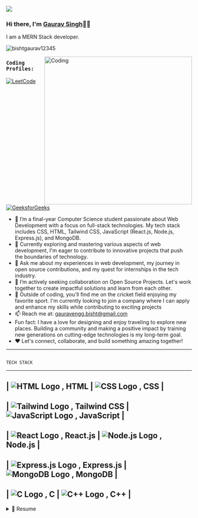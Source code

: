 ![](https://raw.githubusercontent.com/halfrost/halfrost/master/icons/header_.png)


<!-- ![linke3 mackph](https://user-images.githubusercontent.com/71630336/167281758-e4f57b2b-4877-4fea-9706-48099f96b94c.png) -->


### Hi there, I'm [Gaurav Singh](https://www.linkedin.com/in/ankush-kumar-06b22b191/)👋🏻 <!-- <img src="https://github.com/TheDudeThatCode/TheDudeThatCode/blob/master/Assets/Hi.gif" width="19px">  <img src="https://github.com/TheDudeThatCode/TheDudeThatCode/blob/master/Assets/Earth.gif" width="24px"> -->

I am a MERN Stack developer.


<p align="left"> <img src="https://komarev.com/ghpvc/?username=bishtgaurav12345&label=Profile%20views&color=32CD32&style=flat" alt="bishtgaurav12345" /> </p>
<img align="right" alt="Coding" width="400" src="https://cdn.dribbble.com/users/2646423/screenshots/5507196/computer.gif">

### `Coding Profiles:`
[![LeetCode](https://img.shields.io/badge/-LeetCode-orange?style=flat&amp;labelColor=black&amp;logo=leetcode&amp;logoColor=orange)](https://leetcode.com/gauravsinghbisht/)
[![GeeksforGeeks](https://img.shields.io/badge/-GeeksforGeeks-darkgreen?style=flat&amp;labelColor=white&amp;logo=geeksforgeeks&amp;logoColor=darkgreen)](https://auth.geeksforgeeks.org/user/gauravenvecc)

- 🌱 I’m a final-year Computer Science student passionate about Web Development with a focus on full-stack technologies. My tech stack includes CSS, HTML, Tailwind CSS, JavaScript (React.js, Node.js, Express.js), and MongoDB.
- 🔭 Currently exploring and mastering various aspects of web development, I'm eager to contribute to innovative projects that push the boundaries of technology.
- 💬 Ask me about my experiences in web development, my journey in open source contributions, and my quest for internships in the tech industry.
- 👯 I’m actively seeking collaboration on Open Source Projects. Let's work together to create impactful solutions and learn from each other.
- 🏏 Outside of coding, you'll find me on the cricket field enjoying my favorite sport. I'm currently looking to join a company where I can apply and enhance my skills while contributing to exciting projects
- 📫 Reach me at: gauravengg.bisht@gmail.com
-  Fun fact: I have a love for designing and enjoy traveling to explore new places. Building a community and making a positive impact by training new generations on cutting-edge technologies is my long-term goal.
-  ❤️ Let's connect, collaborate, and build something amazing together!

-------------------------------------------------------------------------------------------------------------
                                                                        TECH STACK
-------------------------------------------------------------------------------------------------------------
| ![HTML Logo](html_logo.png) , HTML             | ![CSS Logo](css_logo.png) , CSS               |
-------------------------------------------------------------------------------------------------------------
| ![Tailwind Logo](tailwind_logo.png) , Tailwind CSS      | ![JavaScript Logo](javascript_logo.png) , JavaScript   |
-------------------------------------------------------------------------------------------------------------
| ![React Logo](react_logo.png) , React.js          | ![Node.js Logo](node_logo.png) , Node.js            |
-------------------------------------------------------------------------------------------------------------
| ![Express.js Logo](express_logo.png) , Express.js        | ![MongoDB Logo](mongodb_logo.png) , MongoDB         |
-------------------------------------------------------------------------------------------------------------
| ![C Logo](c_logo.png) , C                 | ![C++ Logo](cpp_logo.png) , C++                 |
-------------------------------------------------------------------------------------------------------------



<details>
   <summary>📃 Resume</summary>

 ## Education
 - 📍 **Uttarakhand Technical University**-----------------------**< 2021-2024>**\
 📖**Bachelor's of technology-< Information Technology >**
 
  - 📍 **govt. polytechnic  dehradun, dehradun**------------------**< 2018-2020 >**\
   📖**< Mechanical engineering >**
 
 - 📍 **govt. inter college pantsthali, almora**------------------**< 2016-2017 >**\
   📖**< Intermediate  >**
 
 - 📍  **govt. inter college pantsthali, almora**------------------**< 2014-2015>**\
   📖**< High school >**
 

   </details>
   
